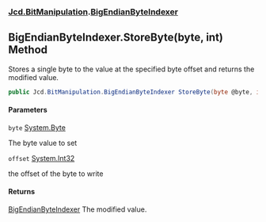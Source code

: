 ### [Jcd.BitManipulation](Jcd.BitManipulation.md 'Jcd.BitManipulation').[BigEndianByteIndexer](Jcd.BitManipulation.BigEndianByteIndexer.md 'Jcd.BitManipulation.BigEndianByteIndexer')

## BigEndianByteIndexer.StoreByte(byte, int) Method

Stores a single byte to the value at the specified byte offset and returns the modified value.

```csharp
public Jcd.BitManipulation.BigEndianByteIndexer StoreByte(byte @byte, int offset);
```
#### Parameters

<a name='Jcd.BitManipulation.BigEndianByteIndexer.StoreByte(byte,int).byte'></a>

`byte` [System.Byte](https://docs.microsoft.com/en-us/dotnet/api/System.Byte 'System.Byte')

The byte value to set

<a name='Jcd.BitManipulation.BigEndianByteIndexer.StoreByte(byte,int).offset'></a>

`offset` [System.Int32](https://docs.microsoft.com/en-us/dotnet/api/System.Int32 'System.Int32')

the offset of the byte to write

#### Returns
[BigEndianByteIndexer](Jcd.BitManipulation.BigEndianByteIndexer.md 'Jcd.BitManipulation.BigEndianByteIndexer')
The modified value.